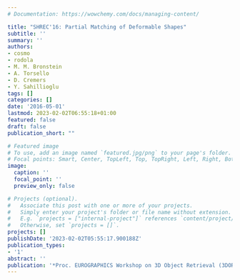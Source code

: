 ```yaml
---
# Documentation: https://wowchemy.com/docs/managing-content/

title: "SHREC'16: Partial Matching of Deformable Shapes"
subtitle: ''
summary: ''
authors:
- cosmo
- rodola
- M. M. Bronstein
- A. Torsello
- D. Cremers
- Y. Sahillioglu
tags: []
categories: []
date: '2016-05-01'
lastmod: 2023-02-02T06:55:18+01:00
featured: false
draft: false
publication_short: ""

# Featured image
# To use, add an image named `featured.jpg/png` to your page's folder.
# Focal points: Smart, Center, TopLeft, Top, TopRight, Left, Right, BottomLeft, Bottom, BottomRight.
image:
  caption: ''
  focal_point: ''
  preview_only: false

# Projects (optional).
#   Associate this post with one or more of your projects.
#   Simply enter your project's folder or file name without extension.
#   E.g. `projects = ["internal-project"]` references `content/project/deep-learning/index.md`.
#   Otherwise, set `projects = []`.
projects: []
publishDate: '2023-02-02T05:55:17.900188Z'
publication_types:
- '1'
abstract: ''
publication: '*Proc. EUROGRAPHICS Workshop on 3D Object Retrieval (3DOR)*'
---
```

